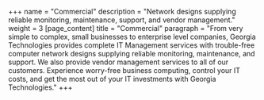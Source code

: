 +++
name = "Commercial"
description = "Network designs supplying reliable monitoring, maintenance, support, and vendor management."
weight = 3
[page_content]
title = "Commercial"
paragraph = "From very simple to complex, small businesses to enterprise level companies, Georgia Technologies provides complete IT Management services with trouble-free computer network designs supplying reliable monitoring, maintenance, and support. We also provide vendor management services to all of our customers. Experience worry-free business computing, control your IT costs, and get the most out of your IT investments with Georgia Technologies."
+++